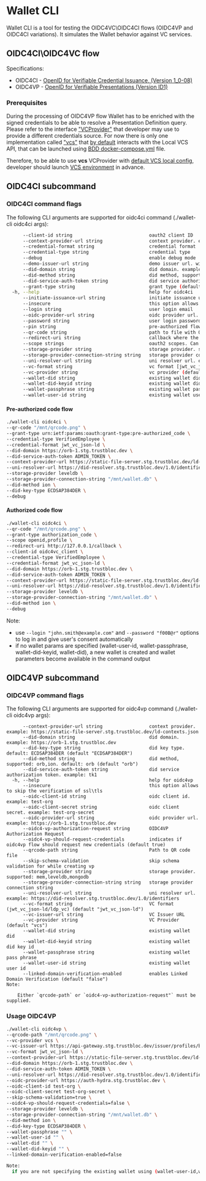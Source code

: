 # Wallet CLI

Wallet CLI is a tool for testing the OIDC4VC\OIDC4CI flows (OIDC4VP and OIDC4CI variations). It simulates the Wallet behavior
against VC services.

## OIDC4CI\OIDC4VC flow

Specifications:
* OIDC4CI - [OpenID for Verifiable Credential Issuance, (Version 1_0-08)](https://openid.net/specs/openid-4-verifiable-credential-issuance-1_0-08.html)
* OIDC4VP - [OpenID for Verifiable Presentations (Version ID1)](https://openid.net/specs/openid-connect-4-verifiable-presentations-1_0-ID1.html)

### Prerequisites

During the processing of OIDC4VP flow Wallet has to be enriched with the signed credentials to be able to resolve a Presentation Definition query.
Please refer to the interface ["VCProvider"](pkg/walletrunner/vcprovider/provider.go) that developer may use to provide a different credentials source.
For now there is only one implementation called ["vcs"](pkg/walletrunner/vcprovider/vcs.go) that [by default](pkg/walletrunner/vcprovider/vcs.go)
interacts with the Local VCS API, that can be launched using [BDD docker-compose.yml](../../test/bdd/fixtures/docker-compose.yml) file.

Therefore, to be able to use **vcs** VCProvider with [default VCS local config](pkg/walletrunner/vcprovider/vcs.go), developer should launch [VCS environment](../../test/bdd/fixtures/docker-compose.yml) in advance.

## OIDC4CI subcommand
### OIDC4CI command flags

The following CLI arguments are supported for oidc4ci command (./wallet-cli oidc4ci args):
```bash
      --client-id string                            oauth2 client ID
      --context-provider-url string                 context provider. example: https://static-file-server.stg.trustbloc.dev/ld-contexts.json
      --credential-format string                    credential format
      --credential-type string                      credential type
      --debug                                       enable debug mode
      --demo-issuer-url string                      demo issuer url. will automatically download qrcode
      --did-domain string                           did domain. example: https://orb-1.stg.trustbloc.dev
      --did-method string                           did method, supported: orb,ion. default: orb (default "orb")
      --did-service-auth-token string               did service authorization token. example: tk1
      --grant-type string                           grant type (default "authorization_code")
  -h, --help                                        help for oidc4ci
      --initiate-issuance-url string                initiate issuance url
      --insecure                                    this option allows to skip the verification of ssl\tls
      --login string                                user login email
      --oidc-provider-url string                    oidc provider url. example: https://api-gateway.stg.trustbloc.dev
      --password string                             user login password
      --pin string                                  pre-authorized flow pin
      --qr-code string                              path to file with QR code
      --redirect-uri string                         callback where the authorization code should be sent
      --scope strings                               oauth2 scopes. Can be used to pass credential type
      --storage-provider string                     storage provider. supported: mem,leveldb,mongodb
      --storage-provider-connection-string string   storage provider connection string
      --uni-resolver-url string                     uni resolver url. example: https://did-resolver.stg.trustbloc.dev/1.0/identifiers
      --vc-format string                            vc format [jwt_vc_json-ld|ldp_vc] (default "jwt_vc_json-ld")
      --vc-provider string                          vc provider (default "vcs")
      --wallet-did string                           existing wallet did
      --wallet-did-keyid string                     existing wallet did key id
      --wallet-passphrase string                    existing wallet pass phrase
      --wallet-user-id string                       existing wallet user id
```
#### Pre-authorized code flow 
```bash
./wallet-cli oidc4ci \
--qr-code "/mnt/qrcode.png" \
--grant-type urn:ietf:params:oauth:grant-type:pre-authorized_code \
--credential-type VerifiedEmployee \
--credential-format jwt_vc_json-ld \
--did-domain https://orb-1.stg.trustbloc.dev \
--did-service-auth-token ADMIN_TOKEN \
--context-provider-url https://static-file-server.stg.trustbloc.dev/ld-contexts.json \
--uni-resolver-url https://did-resolver.stg.trustbloc.dev/1.0/identifiers \
--storage-provider leveldb \
--storage-provider-connection-string "/mnt/wallet.db" \
--did-method ion \
--did-key-type ECDSAP384DER \
--debug
```

#### Authorized code flow
```bash
./wallet-cli oidc4ci \
--qr-code "/mnt/qrcode.png" \
--grant-type authorization_code \
--scope openid,profile \
--redirect-uri http://127.0.0.1/callback \
--client-id oidc4vc_client \
--credential-type VerifiedEmployee \
--credential-format jwt_vc_json-ld \
--did-domain https://orb-1.stg.trustbloc.dev \
--did-service-auth-token ADMIN_TOKEN \
--context-provider-url https://static-file-server.stg.trustbloc.dev/ld-contexts.json \
--uni-resolver-url https://did-resolver.stg.trustbloc.dev/1.0/identifiers \
--storage-provider leveldb \
--storage-provider-connection-string "/mnt/wallet.db" \
--did-method ion \
--debug
```

Note:
* use `--login "john.smith@example.com"` and `--password "f00B@r"` options to log in and give user's consent automatically
* if no wallet params are specified (wallet-user-id, wallet-passphrase, wallet-did-keyid, wallet-did), a new wallet is created and wallet parameters become available in the command output

## OIDC4VP subcommand
### OIDC4VP command flags

The following CLI arguments are supported for oidc4vp command (./wallet-cli oidc4vp args):
```
      --context-provider-url string                 context provider. example: https://static-file-server.stg.trustbloc.dev/ld-contexts.json
      --did-domain string                           did domain. example: https://orb-1.stg.trustbloc.dev
      --did-key-type string                         did key type. default: ECDSAP384DER (default "ECDSAP384DER")
      --did-method string                           did method, supported: orb,ion. default: orb (default "orb")
      --did-service-auth-token string               did service authorization token. example: tk1
  -h, --help                                        help for oidc4vp
      --insecure                                    this option allows to skip the verification of ssl\tls
      --oidc-client-id string                       oidc client id. example: test-org
      --oidc-client-secret string                   oidc client secret. example: test-org-secret
      --oidc-provider-url string                    oidc provider url. example: https://orb-1.stg.trustbloc.dev
      --oidc4-vp-authorization-request string       OIDC4VP Authorization Request
      --oidc4-vp-should-request-credentials         indicates if oidc4vp flow should request new credentials (default true)
      --qrcode-path string                          Path to QR code file
      --skip-schema-validation                      skip schema validation for while creating vp
      --storage-provider string                     storage provider. supported: mem,leveldb,mongodb
      --storage-provider-connection-string string   storage provider connection string
      --uni-resolver-url string                     uni resolver url. example: https://did-resolver.stg.trustbloc.dev/1.0/identifiers
      --vc-format string                            VC format (jwt_vc_json-ld/ldp_vc) (default "jwt_vc_json-ld")
      --vc-issuer-url string                        VC Issuer URL
      --vc-provider string                          VC Provider (default "vcs")
      --wallet-did string                           existing wallet did
      --wallet-did-keyid string                     existing wallet did key id
      --wallet-passphrase string                    existing wallet pass phrase
      --wallet-user-id string                       existing wallet user id
      --linked-domain-verification-enabled          enables Linked Domain Verification (default "false")
Note:

    Either `qrcode-path` or `oidc4-vp-authorization-request"` must be supplied.
```

### Usage OIDC4VP
```bash
./wallet-cli oidc4vp \
--qrcode-path "/mnt/qrcode.png" \
--vc-provider vcs \
--vc-issuer-url https://api-gateway.stg.trustbloc.dev/issuer/profiles/bank_issuer/latest/credentials/issue \
--vc-format jwt_vc_json-ld \
--context-provider-url https://static-file-server.stg.trustbloc.dev/ld-contexts.json \
--did-domain https://orb-1.stg.trustbloc.dev \
--did-service-auth-token ADMIN_TOKEN \
--uni-resolver-url https://did-resolver.stg.trustbloc.dev/1.0/identifiers \
--oidc-provider-url https://auth-hydra.stg.trustbloc.dev \
--oidc-client-id test-org \
--oidc-client-secret test-org-secret \
--skip-schema-validation=true \
--oidc4-vp-should-request-credentials=false \
--storage-provider leveldb \
--storage-provider-connection-string "/mnt/wallet.db" \
--did-method ion \
--did-key-type ECDSAP384DER \
--wallet-passphrase "" \
--wallet-user-id "" \
--wallet-did "" \
--wallet-did-keyid "" \
--linked-domain-verification-enabled=false

Note: 
  if you are not specifying the existing wallet using (wallet-user-id,wallet-passphrase,wallet-did-keyid,wallet-did) a new wallet will be automatically created and credentials will be available in the command outpu
```